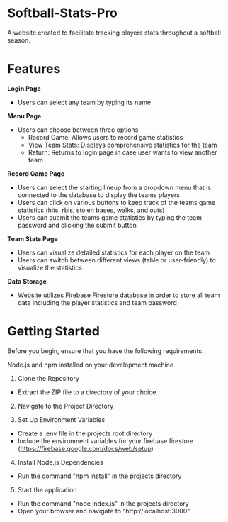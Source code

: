 # Softball-Stats-Pro
A website created to facilitate tracking players stats throughout a softball season.

# Features

**Login Page**
- Users can select any team by typing its name

**Menu Page**
- Users can choose between three options
  - Record Game: Allows users to record game statistics
  - View Team Stats: Displays comprehensive statistics for the team
  - Return: Returns to login page in case user wants to view another team

 **Record Game Page**
 - Users can select the starting lineup from a dropdown menu that is connected to the database to display the teams players
 - Users can click on various buttons to keep track of the teams game statistics (hits, rbis, stolen bases, walks, and outs)
 - Users can submit the teams game statistics by typing the team password and clicking the submit button

**Team Stats Page**
- Users can visualize detailed statistics for each player on the team
- Users can switch between different views (table or user-friendly) to visualize the statistics

**Data Storage**
- Website utilizes Firebase Firestore database in order to store all team data including the player statistics and team password

# Getting Started

Before you begin, ensure that you have the following requirements:

Node.js and npm installed on your development machine

1. Clone the Repository
- Extract the ZIP file to a directory of your choice

2. Navigate to the Project Directory

3. Set Up Environment Variables
- Create a .env file in the projects root directory
- Include the environment variables for your firebase firestore (https://firebase.google.com/docs/web/setup)

4. Install Node.js Dependencies
- Run the command "npm install" in the projects directory

5. Start the application
- Run the command "node index.js" in the projects directory
- Open your browser and navigate to "http://localhost:3000"
